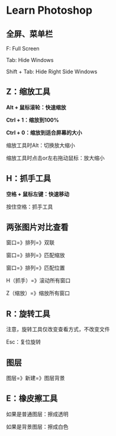 # Learn Photoshop

## 全屏、菜单栏

F: Full Screen

Tab: Hide Windows

Shift + Tab: Hide Right Side Windows

## Z：缩放工具

**Alt + 鼠标滚轮：快速缩放**

**Ctrl + 1：缩放到100%**

**Ctrl + 0：缩放到适合屏幕的大小**

缩放工具时Alt：切换放大缩小

缩放工具时点击or左右拖动鼠标：放大缩小

## H：抓手工具

**空格 + 鼠标左键：快速移动**

按住空格：抓手工具

## 两张图片对比查看

窗口=》排列=》双联

窗口=》排列=》匹配缩放

窗口=》排列=》匹配位置

H（抓手）=》滚动所有窗口

Z（缩放）=》缩放所有窗口

## R：旋转工具

注意，旋转工具仅改变查看方式，不改变文件

Esc：复位旋转

## 图层

图层=》新建=》图层背景

## E：橡皮擦工具

如果是普通图层：擦成透明

如果是背景图层：擦成白色
